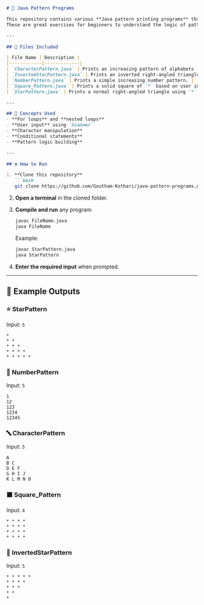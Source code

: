 ````markdown
# 🎨 Java Pattern Programs

This repository contains various **Java pattern printing programs** that demonstrate the use of **loops**, **nested loops**, and **user input**.  
These are great exercises for beginners to understand the logic of pattern generation in Java.

---

## 📁 Files Included

| File Name | Description |
|------------|-------------|
| `CharacterPattern.java` | Prints an increasing pattern of alphabets (A–Z). |
| `InvertedStarPattern.java` | Prints an inverted right-angled triangle using `*`. |
| `NumberPattern.java` | Prints a simple increasing number pattern. |
| `Square_Pattern.java` | Prints a solid square of `*` based on user input size. |
| `StarPattern.java` | Prints a normal right-angled triangle using `*`. |

---

## 🧠 Concepts Used
- **For loops** and **nested loops**
- **User input** using `Scanner`
- **Character manipulation**
- **Conditional statements**
- **Pattern logic building**

---

## ⚙️ How to Run

1. **Clone this repository**
   ```bash
   git clone https://github.com/Goutham-Kothari/java-pattern-programs.git
````

2. **Open a terminal** in the cloned folder.

3. **Compile and run** any program:

   ```bash
   javac FileName.java
   java FileName
   ```

   Example:

   ```bash
   javac StarPattern.java
   java StarPattern
   ```

4. **Enter the required input** when prompted.

---

## 🧩 Example Outputs

### ⭐ StarPattern

Input: `5`

```
* 
* * 
* * * 
* * * * 
* * * * * 
```

### 🔢 NumberPattern

Input: `5`

```
1
12
123
1234
12345
```

### 🔤 CharacterPattern

Input: `5`

```
A 
B C 
D E F 
G H I J 
K L M N O 
```

### ⬛ Square_Pattern

Input: `4`

```
* * * *
* * * *
* * * *
* * * *
```

### 🔻 InvertedStarPattern

Input: `5`

```
* * * * *
* * * *
* * *
* *
*
```
